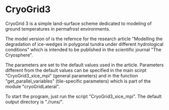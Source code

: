 # CryoGrid3
CryoGrid 3 is a simple land-surface scheme dedicated to modeling of ground temperatures in permafrost environments.

The model version of is the refernce for the research article "Modelling the degradation of ice-wedges in polygonal tundra under different hydrological conditions" which is intended to be published in the scientific journal "The Cryosphere".

The parameters are set to the default values used in the article. Parameters different from the default values can be specified in the main scirpt "CryoGrid3_xice_mpi" (general parameters) and in the function "get_parallel_variables" (tile-specific parameters) which is part of the module "cryoGridLateral".

To start the program, just run the script "CryoGrid3_xice_mpi". The default output directory is "./runs/".